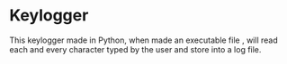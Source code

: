 # Keylogger
This keylogger made in Python, when made an executable file , will read each and every character typed by the user and store into a log file.
